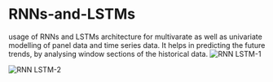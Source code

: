 # RNNs-and-LSTMs
usage of RNNs and LSTMs architecture for multivarate as well as univariate modelling of panel data and time series data. It helps in predicting the future trends, by analysing window sections of the historical data.
![RNN LSTM-1](https://github.com/beingamanforever/RNNs-and-LSTMs/assets/121532863/3950e66f-82b7-4b95-986f-7cd3df511c96)

![RNN LSTM-2](https://github.com/beingamanforever/RNNs-and-LSTMs/assets/121532863/42b07b17-9c81-4608-b5b3-7efd6e8d7c68)
